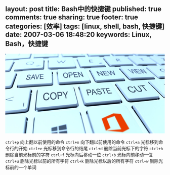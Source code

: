layout: post
title: Bash中的快捷键
published: true
comments: true
sharing: true
footer: true
categories: [效率]
tags: [linux, shell, bash, 快捷键]
date: 2007-03-06 18:48:20
keywords: Linux, Bash，快捷键
---

![快捷键](/images/blog/shortcuts-bash.jpg)

`ctrl+p` 向上翻以前使用的命令
`ctrl+n` 向下翻以前使用的命令
`ctrl+a` 光标移到命令行的开始
`ctrl+e` 光标移到命令行的结尾
`ctrl+d` 删除当前光标下的字符
`ctrl+h` 删除当前光标前的字符
`ctrl+f` 光标向后移动一位
`ctrl+b` 光标向前移动一位
`ctrl+u` 删除光标以前的所有字符
`ctrl+k` 删除光标以后的所有字符
`ctrl+w` 删除光标前的一个单词
